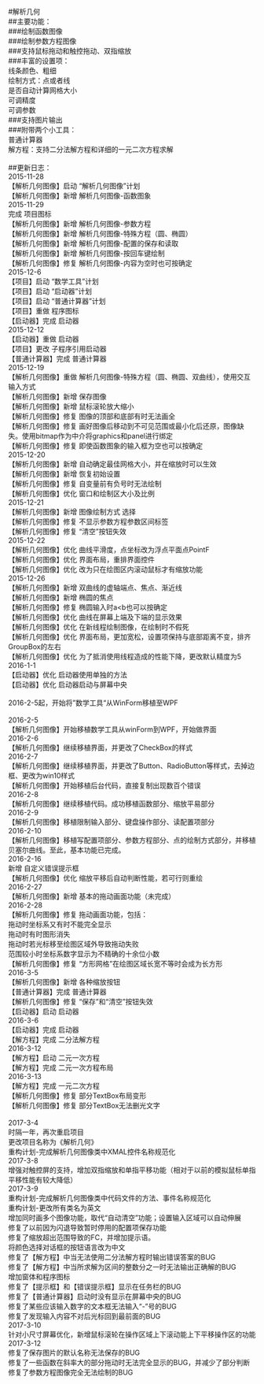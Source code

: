 #解析几何<br> 
##主要功能：<br> 
###绘制函数图像<br> 
###绘制参数方程图像<br> 
###支持鼠标拖动和触控拖动、双指缩放<br> 
###丰富的设置项：<br> 
线条颜色、粗细<br> 
绘制方式：点或者线<br> 
是否自动计算网格大小<br> 
可调精度<br> 
可调参数<br> 
###支持图片输出<br> 
###附带两个小工具：<br> 
普通计算器<br> 
解方程：支持二分法解方程和详细的一元二次方程求解<br> 
<br> 
##更新日志：<br> 
2015-11-28<br> 
【解析几何图像】启动 “解析几何图像”计划<br> 
【解析几何图像】新增 解析几何图像-函数图象<br> 
2015-11-29<br> 
完成 项目图标<br> 
【解析几何图像】新增 解析几何图像-参数方程<br> 
【解析几何图像】新增 解析几何图像-特殊方程（圆、椭圆）<br> 
【解析几何图像】新增 解析几何图像-配置的保存和读取<br> 
【解析几何图像】新增 解析几何图像-按回车键绘制<br> 
【解析几何图像】修复 解析几何图像-内容为空时也可按确定<br> 
2015-12-6<br> 
【项目】启动 “数学工具”计划<br> 
【项目】启动 “启动器”计划<br> 
【项目】启动 “普通计算器”计划<br> 
【项目】重做 程序图标<br> 
【启动器】完成 启动器<br> 
2015-12-12<br> 
【启动器】重做 启动器<br> 
【项目】更改 子程序引用启动器<br> 
【普通计算器】完成 普通计算器<br> 
2015-12-19<br> 
【解析几何图像】重做 解析几何图像-特殊方程（圆、椭圆、双曲线），使用交互输入方式<br> 
【解析几何图像】新增 保存图像<br> 
【解析几何图像】新增 鼠标滚轮放大缩小<br> 
【解析几何图像】修复 图像的顶部和底部有时无法画全<br> 
【解析几何图像】修复 画好图像后移动到不可见范围或最小化后还原，图像缺失。使用bitmap作为中介将graphics和panel进行绑定<br> 
【解析几何图像】修复 即使函数图象的输入框为空也可以按确定<br> 
2015-12-20<br> 
【解析几何图像】新增 自动确定最佳网格大小，并在缩放时可以生效<br> 
【解析几何图像】新增 恢复初始设置<br> 
【解析几何图像】修复 自变量前有负号时无法绘制<br> 
【解析几何图像】优化 窗口和绘制区大小及比例<br> 
2015-12-21<br> 
【解析几何图像】新增  图像绘制方式 选择<br> 
【解析几何图像】修复 不显示参数方程参数区间标签<br> 
【解析几何图像】修复 “清空”按钮失效<br> 
2015-12-22<br> 
【解析几何图像】优化 曲线平滑度，点坐标改为浮点平面点PointF<br> 
【解析几何图像】优化 界面布局，重排界面控件<br> 
【解析几何图像】优化 改为只在绘图区内滚动鼠标才有缩放功能<br> 
2015-12-26<br> 
【解析几何图像】新增 双曲线的虚轴端点、焦点、渐近线<br> 
【解析几何图像】新增 椭圆的焦点<br> 
【解析几何图像】修复 椭圆输入时a<b也可以按确定<br> 
【解析几何图像】优化 曲线在屏幕上端及下端的显示效果<br> 
【解析几何图像】优化 在新线程绘制图像，在绘制时不假死<br> 
【解析几何图像】优化 界面布局，更加宽松，设置项保持与底部距离不变，排齐GroupBox的左右<br> 
【解析几何图像】优化 为了抵消使用线程造成的性能下降，更改默认精度为5<br> 
2016-1-1<br> 
【启动器】优化 启动器使用单独的方法<br> 
【启动器】优化 启动器启动与屏幕中央<br> 
<br> 
2016-2-5起，开始将”数学工具“从WinForm移植至WPF<br> 
<br> 
2016-2-5<br> 
【解析几何图像】开始移植数学工具从winForm到WPF，开始做界面<br> 
2016-2-6<br> 
【解析几何图像】继续移植界面，并更改了CheckBox的样式<br> 
2016-2-7 <br> 
【解析几何图像】继续移植界面，并更改了Button、RadioButton等样式，去掉边框、更改为win10样式<br> 
【解析几何图像】开始移植后台代码，直接复制出现数百个错误<br> 
2016-2-8<br> 
【解析几何图像】继续移植代码。成功移植函数部分、缩放平易部分<br> 
2016-2-9<br> 
【解析几何图像】移植限制输入部分、键盘操作部分、读配置项部分<br> 
2016-2-10<br> 
【解析几何图像】移植写配置项部分、参数方程部分、点的绘制方式部分，并移植贝塞尔曲线。至此，基本功能已完成。<br> 
2016-2-16<br> 
新增 自定义错误提示框<br> 
【解析几何图像】优化 缩放平移后自动判断性能，若可行则重绘<br> 
2016-2-27<br> 
【解析几何图像】新增 基本的拖动画面功能（未完成）<br> 
2016-2-28<br> 
【解析几何图像】修复 拖动画面功能，包括：<br> 
拖动时坐标系又有时不能完全显示<br> 
拖动时有时图形消失<br> 
拖动时若光标移至绘图区域外导致拖动失败<br> 
范围较小时坐标系数字显示为不精确的十余位小数<br> 
【解析几何图像】修复 “方形网格”在绘图区域长宽不等时会成为长方形<br> 
2016-3-5<br> 
【解析几何图像】新增 各种缩放按钮<br> 
【普通计算器】完成 普通计算器<br> 
【解析几何图像】修复 “保存”和“清空”按钮失效<br> 
【启动器】启动 启动器<br> 
2016-3-6<br> 
【启动器】完成 启动器<br> 
【解方程】完成 二分法解方程<br> 
2016-3-12<br> 
【解方程】启动 二元一次方程<br> 
【解方程】完成 二元一次方程布局<br> 
2016-3-13<br> 
【解方程】完成 一元二次方程<br> 
【解析几何图像】修复 部分TextBox布局变形<br> 
【解析几何图像】修复 部分TextBox无法删光文字<br> 
<br> 
2017-3-4<br> 
时隔一年，再次重启项目<br> 
更改项目名称为《解析几何》<br> 
重构计划-完成解析几何图像类中XMAL控件名称规范化<br> 
2017-3-8<br> 
增强对触控屏的支持，增加双指缩放和单指平移功能（相对于以前的模拟鼠标单指平移性能有较大降低）<br> 
2017-3-9<br> 
重构计划-完成解析几何图像类中代码文件的方法、事件名称规范化<br> 
重构计划-更改所有类名为英文<br> 
增加同时画多个图像功能，取代“自动清空”功能；设置输入区域可以自动伸展<br> 
修复了以前因为闪退导致暂时停用的配置项保存功能<br> 
修复了缩放超出范围导致的FC，并增加提示语。<br> 
将颜色选择对话框的按钮语言改为中文<br> 
修复了【解方程】中当无法使用二分法解方程时输出错误答案的BUG<br> 
修复了【解方程】中当所求解为区间的整数分之一时无法输出正确解的BUG<br> 
增加窗体和程序图标<br> 
修复了【提示框】和【错误提示框】显示在任务栏的BUG<br> 
修复了【普通计算器】启动时没有显示在屏幕中央的BUG<br> 
修复了某些应该输入数字的文本框无法输入“-”号的BUG<br> 
修复了发现输入内容不对后光标回到最前面的BUG<br> 
2017-3-10<br> 
针对小尺寸屏幕优化，新增鼠标滚轮在操作区域上下滚动能上下平移操作区的功能<br> 
2017-3-12<br> 
修复了保存图片的默认名称无法保存的BUG<br> 
修复了一些函数在斜率大的部分拖动时无法完全显示的BUG，并减少了部分判断<br> 
修复了参数方程图像完全无法绘制的BUG<br> 

